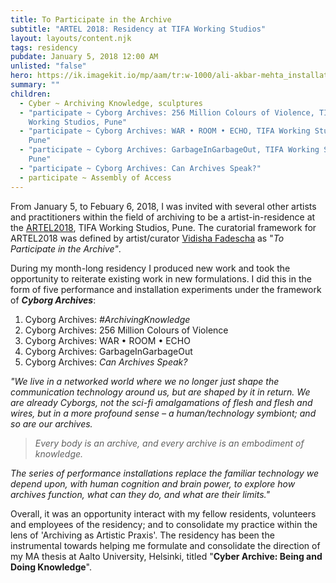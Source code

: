 ```yaml
---
title: To Participate in the Archive
subtitle: "ARTEL 2018: Residency at TIFA Working Studios"
layout: layouts/content.njk
tags: residency
pubdate: January 5, 2018 12:00 AM
unlisted: "false"
hero: https://ik.imagekit.io/mp/aam/tr:w-1000/ali-akbar-mehta_installation-view_cyborg-archive-archiving-knowledge_tifa-working-studios_2018.jpg
summary: ""
children:
  - Cyber ~ Archiving Knowledge, sculptures
  - "participate ~ Cyborg Archives: 256 Million Colours of Violence, TIFA
    Working Studios, Pune"
  - "participate ~ Cyborg Archives: WAR • ROOM • ECHO, TIFA Working Studios,
    Pune"
  - "participate ~ Cyborg Archives: GarbageInGarbageOut, TIFA Working Studios,
    Pune"
  - "participate ~ Cyborg Archives: Can Archives Speak?"
  - participate ~ Assembly of Access
---
```

From January 5, to Febuary 6, 2018, I was invited with several other artists and practitioners within the field of archiving to be a artist-in-residence at the [ARTEL2018](http://tifa.edu.in/artel/), TIFA Working Studios, Pune. The curatorial framework for ARTEL2018 was defined by artist/curator [Vidisha Fadescha](http://vidisha-fadescha.com/ASSEMBLY-OF-ACCESS) as "_To Participate in the Archive"_.

During my month-long residency I produced new work and took the opportunity to reiterate existing work in new formulations. I did this in the form of five performance and installation experiments under the framework of _**Cyborg Archives**_:

1. Cyborg Archives: _#ArchivingKnowledge_
2. Cyborg Archives: 256 Million Colours of Violence
3. Cyborg Archives: WAR • ROOM • ECHO
4. Cyborg Archives: GarbageInGarbageOut
5. Cyborg Archives: _Can Archives Speak?_

_"We live in a networked world where we no longer just shape the communication technology around us, but are shaped by it in return. We are already Cyborgs, not the sci-fi amalgamations of flesh and flesh and wires, but in a more profound sense – a human/technology symbiont; and so are our archives._

> _Every body is an archive, and every archive is an embodiment of knowledge._

_The series of performance installations replace the familiar technology we depend upon, with human cognition and brain power, to explore how archives function, what can they do, and what are their limits."_

Overall, it was an opportunity interact with my fellow residents, volunteers and employees of the residency; and to consolidate my practice within the lens of 'Archiving as Artistic Praxis'. The residency has been the instrumental towards helping me formulate and consolidate the direction of my MA thesis at Aalto University, Helsinki, titled "**Cyber Archive: Being and Doing Knowledge**".
